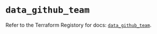 # `data_github_team`

Refer to the Terraform Registory for docs: [`data_github_team`](https://registry.terraform.io/providers/integrations/github/5.28.1/docs/data-sources/team).
